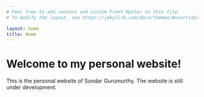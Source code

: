 ```yaml
---
# Feel free to add content and custom Front Matter to this file.
# To modify the layout, see https://jekyllrb.com/docs/themes/#overriding-theme-defaults

layout: home
title: Home
---
```

# Welcome to my personal website!
This is the personal website of Sundar Gurumurthy. The website is still under development.

